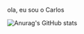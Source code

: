 ola, eu sou o Carlos

![Anurag's GitHub stats](https://github-readme-stats.vercel.app/api?username=carlos-m-junior&show_icons=true&theme=transparent)

